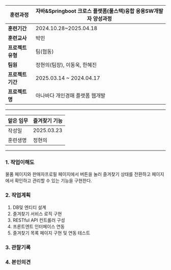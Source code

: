 
| **훈련과정**    | 자바&Springboot 크로스 플랫폼(풀스택)융합 응용SW개발자 양성과정 |
| ----------- | ----------------------------------------- |
| **훈련기간**    | 2024.10.28~2025.04.18                     |
| **훈련교사**    | 박민                                        |
| **프로젝트 유형** | 팀(협동)                                     |
| **팀원**      | 정현의(팀장), 이동욱, 한혜진                         |
| **프로젝트 기간** | 2025.03.14 ~ 2024.04.17                   |
| **프로젝트명**   | 아나바다 개인경매 플랫폼 웹개발                         |

---

| 맡은 임무 | 즐겨찾기 기능    |
| ----- | ---------- |
| 작성일   | 2025.03.23 |
| 훈련생명  | 정현의        |

---

### 1. 작업이해도
물품 페이지와 판매자프로필 페이지에서 버튼을 눌러 즐겨찾기 상태를 전환하고
페이지에서 확인하고 관리할 수 있는 기능을 구현한다.

### 2. 작업계획
1. DB및 엔티티 설계
2. 즐겨찾기 서비스 로직 구현
3. RESTful API 컨트롤러 구성
4. 프론트엔트 인터페이스 연동
5. 즐겨찾기 목록 페이지 구현 및 연동 테스트
### 3. 관찰기록


### 4. 본인의견